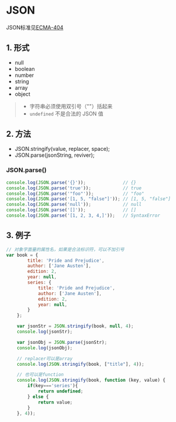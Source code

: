 # JSON
JSON标准见[ECMA-404](http://www.ecma-international.org/publications/files/ECMA-ST/ECMA-404.pdf)

## 1. 形式
- null
- boolean
- number
- string
- array
- object

> - 字符串必须使用双引号（""）括起来
> - `undefined` 不是合法的 JSON 值

## 2. 方法
- JSON.stringify(value, replacer, space);
- JSON.parse(jsonString, reviver);

### JSON.parse()
```javascript
console.log(JSON.parse('{}'));              // {}
console.log(JSON.parse('true'));            // true
console.log(JSON.parse('"foo"'));           // "foo"
console.log(JSON.parse('[1, 5, "false"]')); // [1, 5, "false"]
console.log(JSON.parse('null'));            // null
console.log(JSON.parse('[]'));              // []
console.log(JSON.parse('[1, 2, 3, 4,]'));   // SyntaxError
```

## 3. 例子
```javascript
// 对象字面量的属性名，如果是合法标识符，可以不加引号
var book = {
        title: 'Pride and Prejudice',
        author: ['Jane Austen'],
        edition: 2,
        year: null,
        series: {
            title: 'Pride and Prejudice',
            author: ['Jane Austen'],
            edition: 2,
            year: null,
        }
    };

    var jsonStr = JSON.stringify(book, null, 4);
    console.log(jsonStr);

    var jsonObj = JSON.parse(jsonStr);
    console.log(jsonObj);

    // replacer可以是array
    console.log(JSON.stringify(book, ["title"], 4));

    // 也可以是function
    console.log(JSON.stringify(book, function (key, value) {
        if(key==='series'){
            return undefined;
        } else {
            return value;
        }
    }, 4));
```
